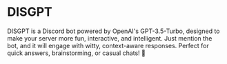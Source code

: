 # DISGPT
DISGPT is a Discord bot powered by OpenAI's GPT-3.5-Turbo, designed to make your server more fun, interactive, and intelligent. Just mention the bot, and it will engage with witty, context-aware responses. Perfect for quick answers, brainstorming, or casual chats! 🚀
